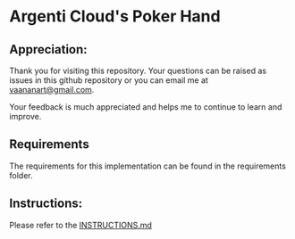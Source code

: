 # Argenti Cloud's Poker Hand

## Appreciation:
Thank you for visiting this repository. Your questions can be raised as issues in this github repository or you can email me at vaananart@gmail.com.

Your feedback is much appreciated and helps me to continue to learn and improve.

## Requirements
The requirements for this implementation can be found in the requirements folder.

## Instructions:

Please refer to the [INSTRUCTIONS.md](https://github.com/vaananart/argenti-cloud-poker-hand-sorter/blob/main/INSTRUCTIONS.md)



